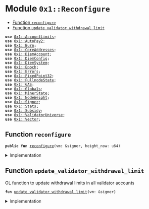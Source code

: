 
<a name="0x1_Reconfigure"></a>

# Module `0x1::Reconfigure`



-  [Function `reconfigure`](#0x1_Reconfigure_reconfigure)
-  [Function `update_validator_withdrawal_limit`](#0x1_Reconfigure_update_validator_withdrawal_limit)


<pre><code><b>use</b> <a href="AccountLimits.md#0x1_AccountLimits">0x1::AccountLimits</a>;
<b>use</b> <a href="AutoPay.md#0x1_AutoPay2">0x1::AutoPay2</a>;
<b>use</b> <a href="Burn.md#0x1_Burn">0x1::Burn</a>;
<b>use</b> <a href="CoreAddresses.md#0x1_CoreAddresses">0x1::CoreAddresses</a>;
<b>use</b> <a href="DiemAccount.md#0x1_DiemAccount">0x1::DiemAccount</a>;
<b>use</b> <a href="DiemConfig.md#0x1_DiemConfig">0x1::DiemConfig</a>;
<b>use</b> <a href="DiemSystem.md#0x1_DiemSystem">0x1::DiemSystem</a>;
<b>use</b> <a href="Epoch.md#0x1_Epoch">0x1::Epoch</a>;
<b>use</b> <a href="../../../../../../move-stdlib/docs/Errors.md#0x1_Errors">0x1::Errors</a>;
<b>use</b> <a href="../../../../../../move-stdlib/docs/FixedPoint32.md#0x1_FixedPoint32">0x1::FixedPoint32</a>;
<b>use</b> <a href="FullnodeState.md#0x1_FullnodeState">0x1::FullnodeState</a>;
<b>use</b> <a href="GAS.md#0x1_GAS">0x1::GAS</a>;
<b>use</b> <a href="Globals.md#0x1_Globals">0x1::Globals</a>;
<b>use</b> <a href="MinerState.md#0x1_MinerState">0x1::MinerState</a>;
<b>use</b> <a href="NodeWeight.md#0x1_NodeWeight">0x1::NodeWeight</a>;
<b>use</b> <a href="../../../../../../move-stdlib/docs/Signer.md#0x1_Signer">0x1::Signer</a>;
<b>use</b> <a href="Stats.md#0x1_Stats">0x1::Stats</a>;
<b>use</b> <a href="Subsidy.md#0x1_Subsidy">0x1::Subsidy</a>;
<b>use</b> <a href="ValidatorUniverse.md#0x1_ValidatorUniverse">0x1::ValidatorUniverse</a>;
<b>use</b> <a href="../../../../../../move-stdlib/docs/Vector.md#0x1_Vector">0x1::Vector</a>;
</code></pre>



<a name="0x1_Reconfigure_reconfigure"></a>

## Function `reconfigure`



<pre><code><b>public</b> <b>fun</b> <a href="Reconfigure.md#0x1_Reconfigure_reconfigure">reconfigure</a>(vm: &signer, height_now: u64)
</code></pre>



<details>
<summary>Implementation</summary>


<pre><code><b>public</b> <b>fun</b> <a href="Reconfigure.md#0x1_Reconfigure_reconfigure">reconfigure</a>(vm: &signer, height_now: u64) {
    <b>assert</b>(<a href="../../../../../../move-stdlib/docs/Signer.md#0x1_Signer_address_of">Signer::address_of</a>(vm) == <a href="CoreAddresses.md#0x1_CoreAddresses_DIEM_ROOT_ADDRESS">CoreAddresses::DIEM_ROOT_ADDRESS</a>(), <a href="../../../../../../move-stdlib/docs/Errors.md#0x1_Errors_requires_role">Errors::requires_role</a>(180001));

    // Fullnode subsidy
    // <b>loop</b> through validators and pay full node subsidies.
    // Should happen before transactionfees get distributed.
    // There may be new validators which have not mined yet.
// print(&03100);

    <b>let</b> miners = <a href="MinerState.md#0x1_MinerState_get_miner_list">MinerState::get_miner_list</a>();

    // Migration for miner list.
    <b>if</b> (<a href="../../../../../../move-stdlib/docs/Vector.md#0x1_Vector_length">Vector::length</a>(&miners) == 0) { miners = <a href="ValidatorUniverse.md#0x1_ValidatorUniverse_get_eligible_validators">ValidatorUniverse::get_eligible_validators</a>(vm) };

    <b>let</b> global_proofs_count = 0;
    <b>let</b> k = 0;
// print(&03200);

    // Distribute mining subsidy <b>to</b> fullnodes
    <b>while</b> (k &lt; <a href="../../../../../../move-stdlib/docs/Vector.md#0x1_Vector_length">Vector::length</a>(&miners)) {
        <b>let</b> addr = *<a href="../../../../../../move-stdlib/docs/Vector.md#0x1_Vector_borrow">Vector::borrow</a>(&miners, k);
// print(&03210);

        <b>if</b> (!<a href="FullnodeState.md#0x1_FullnodeState_is_init">FullnodeState::is_init</a>(addr)) <b>continue</b>; // fail-safe

        <b>let</b> count = <a href="MinerState.md#0x1_MinerState_get_count_in_epoch">MinerState::get_count_in_epoch</a>(addr);

        global_proofs_count = global_proofs_count + count;

        <b>let</b> value: u64;
        // check <b>if</b> is in onboarding state (or stuck)
// print(&03220);

        <b>if</b> (<a href="FullnodeState.md#0x1_FullnodeState_is_onboarding">FullnodeState::is_onboarding</a>(addr)) {
// print(&03221);

          // TODO: onboarding subsidy is not necessary <b>with</b> onboarding transfer.
            value = <a href="Subsidy.md#0x1_Subsidy_distribute_onboarding_subsidy">Subsidy::distribute_onboarding_subsidy</a>(vm, addr);
        } <b>else</b> {
            // steady state
            value = <a href="Subsidy.md#0x1_Subsidy_distribute_fullnode_subsidy">Subsidy::distribute_fullnode_subsidy</a>(vm, addr, count);
        };

// print(&03230);
        <a href="FullnodeState.md#0x1_FullnodeState_inc_payment_count">FullnodeState::inc_payment_count</a>(vm, addr, count);
        <a href="FullnodeState.md#0x1_FullnodeState_inc_payment_value">FullnodeState::inc_payment_value</a>(vm, addr, value);
        <a href="FullnodeState.md#0x1_FullnodeState_reconfig">FullnodeState::reconfig</a>(vm, addr, count);

        k = k + 1;
    };
    // Process outgoing validators:
    // Distribute Transaction fees and subsidy payments <b>to</b> all outgoing validators
    <b>let</b> height_start = <a href="Epoch.md#0x1_Epoch_get_timer_height_start">Epoch::get_timer_height_start</a>(vm);

// print(&03240);

    <b>let</b> (outgoing_set, fee_ratio) = <a href="DiemSystem.md#0x1_DiemSystem_get_fee_ratio">DiemSystem::get_fee_ratio</a>(vm, height_start, height_now);
    <b>if</b> (<a href="../../../../../../move-stdlib/docs/Vector.md#0x1_Vector_length">Vector::length</a>&lt;address&gt;(&outgoing_set) &gt; 0) {
        <b>let</b> subsidy_units = <a href="Subsidy.md#0x1_Subsidy_calculate_subsidy">Subsidy::calculate_subsidy</a>(vm, height_start, height_now);
// print(&03241);

        <b>if</b> (subsidy_units &gt; 0) {
            <a href="Subsidy.md#0x1_Subsidy_process_subsidy">Subsidy::process_subsidy</a>(vm, subsidy_units, &outgoing_set, &fee_ratio);
        };
// print(&03241);

        <a href="Subsidy.md#0x1_Subsidy_process_fees">Subsidy::process_fees</a>(vm, &outgoing_set, &fee_ratio);
    };

    // Propose upcoming validator set:
    // Step 1: Sort Top N eligible validators
    // Step 2: Jail non-performing validators
    // Step 3: Reset counters
    // Step 4: Bulk <b>update</b> validator set (reconfig)

    // TODO: Temporary until JailedBit is fully migrated.
    // 1. remove jailed set from validator universe

    // save all the eligible list, before the jailing removes them.
    <b>let</b> proposed_set = <a href="../../../../../../move-stdlib/docs/Vector.md#0x1_Vector_empty">Vector::empty</a>();

    <b>let</b> top_accounts = <a href="NodeWeight.md#0x1_NodeWeight_top_n_accounts">NodeWeight::top_n_accounts</a>(vm, <a href="Globals.md#0x1_Globals_get_max_validator_per_epoch">Globals::get_max_validator_per_epoch</a>());

    <b>let</b> jailed_set = <a href="DiemSystem.md#0x1_DiemSystem_get_jailed_set">DiemSystem::get_jailed_set</a>(vm, height_start, height_now);

    <a href="Burn.md#0x1_Burn_reset_ratios">Burn::reset_ratios</a>(vm);
    // // <b>let</b> incoming_count = <a href="../../../../../../move-stdlib/docs/Vector.md#0x1_Vector_length">Vector::length</a>&lt;address&gt;(&top_accounts) - <a href="../../../../../../move-stdlib/docs/Vector.md#0x1_Vector_length">Vector::length</a>&lt;address&gt;(&jailed_set);
    // // <b>let</b> burn_value = <a href="Subsidy.md#0x1_Subsidy_subsidy_curve">Subsidy::subsidy_curve</a>(
    // //   <a href="Globals.md#0x1_Globals_get_subsidy_ceiling_gas">Globals::get_subsidy_ceiling_gas</a>(),
    // //   incoming_count,
    // //   <a href="Globals.md#0x1_Globals_get_max_node_density">Globals::get_max_node_density</a>()
    // // )/4;
    <b>let</b> burn_value = 1000000; // TODO: switch <b>to</b> a variable cost, <b>as</b> above.

// print(&03250);

    <b>let</b> i = 0;
    <b>while</b> (i &lt; <a href="../../../../../../move-stdlib/docs/Vector.md#0x1_Vector_length">Vector::length</a>&lt;address&gt;(&top_accounts)) {
      // print(&03251);

        <b>let</b> addr = *<a href="../../../../../../move-stdlib/docs/Vector.md#0x1_Vector_borrow">Vector::borrow</a>(&top_accounts, i);
        <b>let</b> mined_last_epoch = <a href="MinerState.md#0x1_MinerState_node_above_thresh">MinerState::node_above_thresh</a>(vm, addr);
        // print(&mined_last_epoch);
        // TODO: temporary until jail-refactor merge.
        <b>if</b> (
          (!<a href="../../../../../../move-stdlib/docs/Vector.md#0x1_Vector_contains">Vector::contains</a>(&jailed_set, &addr)) &&
          mined_last_epoch
          // <a href="Audit.md#0x1_Audit_val_audit_passing">Audit::val_audit_passing</a>(addr)
        ) {
            // print(&03252);

            <a href="../../../../../../move-stdlib/docs/Vector.md#0x1_Vector_push_back">Vector::push_back</a>(&<b>mut</b> proposed_set, addr);
            <a href="Burn.md#0x1_Burn_epoch_start_burn">Burn::epoch_start_burn</a>(vm, addr, burn_value);

        };
        i = i+ 1;
    };

    // <b>let</b> proposed_set = <a href="../../../../../../move-stdlib/docs/Vector.md#0x1_Vector_empty">Vector::empty</a>();
    // <b>let</b> i = 0;
    // <b>while</b> (i &lt; <a href="../../../../../../move-stdlib/docs/Vector.md#0x1_Vector_length">Vector::length</a>(&top_accounts)) {
    //     <b>let</b> addr = *<a href="../../../../../../move-stdlib/docs/Vector.md#0x1_Vector_borrow">Vector::borrow</a>(&top_accounts, i);
    //     <b>if</b> (!<a href="../../../../../../move-stdlib/docs/Vector.md#0x1_Vector_contains">Vector::contains</a>(&jailed_set, &addr)){
    //         <a href="../../../../../../move-stdlib/docs/Vector.md#0x1_Vector_push_back">Vector::push_back</a>(&<b>mut</b> proposed_set, addr);
    //     };
    //     i = i+ 1;
    // };

    // 2. get top accounts.
    // TODO: This is temporary. Top N is after jailed have been removed
    // <b>let</b> proposed_set = <a href="NodeWeight.md#0x1_NodeWeight_top_n_accounts">NodeWeight::top_n_accounts</a>(vm, <a href="Globals.md#0x1_Globals_get_max_validator_per_epoch">Globals::get_max_validator_per_epoch</a>());
    // <b>let</b> proposed_set = top_accounts;

// print(&03260);

    // If the cardinality of validator_set in the next epoch is less than 4, we keep the same validator set.
    <b>if</b> (<a href="../../../../../../move-stdlib/docs/Vector.md#0x1_Vector_length">Vector::length</a>&lt;address&gt;(&proposed_set)&lt;= 3) proposed_set = *&top_accounts;
    // Usually an issue in staging network for QA only.
    // This is very rare and theoretically impossible for network <b>with</b> at least 6 nodes and 6 rounds. If we reach an epoch boundary <b>with</b> at least 6 rounds, we would have at least 2/3rd of the validator set <b>with</b> at least 66% liveliness.
// print(&03270);

    // Update all validators <b>with</b> account limits
    // After <a href="Epoch.md#0x1_Epoch">Epoch</a> 1000.
    <b>if</b> (<a href="DiemConfig.md#0x1_DiemConfig_check_transfer_enabled">DiemConfig::check_transfer_enabled</a>()) {
        <a href="Reconfigure.md#0x1_Reconfigure_update_validator_withdrawal_limit">update_validator_withdrawal_limit</a>(vm);
    };
    // needs <b>to</b> be set before the auctioneer runs in <a href="Subsidy.md#0x1_Subsidy_fullnode_reconfig">Subsidy::fullnode_reconfig</a>
    <a href="Subsidy.md#0x1_Subsidy_set_global_count">Subsidy::set_global_count</a>(vm, global_proofs_count);
// print(&03280);

    //Reset Counters
    <a href="Stats.md#0x1_Stats_reconfig">Stats::reconfig</a>(vm, &proposed_set);
// print(&03290);

    // Migrate <a href="MinerState.md#0x1_MinerState">MinerState</a> list from elegible: in case there is no minerlist <b>struct</b>, <b>use</b> eligible for migrate_eligible_validators
    <b>let</b> eligible = <a href="ValidatorUniverse.md#0x1_ValidatorUniverse_get_eligible_validators">ValidatorUniverse::get_eligible_validators</a>(vm);
    <a href="MinerState.md#0x1_MinerState_reconfig">MinerState::reconfig</a>(vm, &eligible);
// print(&032100);

    // <a href="Reconfigure.md#0x1_Reconfigure">Reconfigure</a> the network
    <a href="DiemSystem.md#0x1_DiemSystem_bulk_update_validators">DiemSystem::bulk_update_validators</a>(vm, proposed_set);
// print(&032110);

    // reset clocks
    <a href="Subsidy.md#0x1_Subsidy_fullnode_reconfig">Subsidy::fullnode_reconfig</a>(vm);
//  print(&032120);

    // process community wallets
    <a href="DiemAccount.md#0x1_DiemAccount_process_community_wallets">DiemAccount::process_community_wallets</a>(vm,
    <a href="DiemConfig.md#0x1_DiemConfig_get_current_epoch">DiemConfig::get_current_epoch</a>());

//  print(&032130);

    <a href="AutoPay.md#0x1_AutoPay2_reconfig_reset_tick">AutoPay2::reconfig_reset_tick</a>(vm);
//  print(&032140);
    <a href="Epoch.md#0x1_Epoch_reset_timer">Epoch::reset_timer</a>(vm, height_now);
//  print(&032150);
}
</code></pre>



</details>

<a name="0x1_Reconfigure_update_validator_withdrawal_limit"></a>

## Function `update_validator_withdrawal_limit`

OL function to update withdrawal limits in all validator accounts


<pre><code><b>fun</b> <a href="Reconfigure.md#0x1_Reconfigure_update_validator_withdrawal_limit">update_validator_withdrawal_limit</a>(vm: &signer)
</code></pre>



<details>
<summary>Implementation</summary>


<pre><code><b>fun</b> <a href="Reconfigure.md#0x1_Reconfigure_update_validator_withdrawal_limit">update_validator_withdrawal_limit</a>(vm: &signer) {
    <b>let</b> validator_set = <a href="DiemSystem.md#0x1_DiemSystem_get_val_set_addr">DiemSystem::get_val_set_addr</a>();
    <b>let</b> k = 0;
    <b>while</b>(k &lt; <a href="../../../../../../move-stdlib/docs/Vector.md#0x1_Vector_length">Vector::length</a>(&validator_set)){
        <b>let</b> addr = *<a href="../../../../../../move-stdlib/docs/Vector.md#0x1_Vector_borrow">Vector::borrow</a>&lt;address&gt;(&validator_set, k);

        // Check <b>if</b> limits definition is published
        <b>if</b>(<a href="AccountLimits.md#0x1_AccountLimits_has_limits_published">AccountLimits::has_limits_published</a>&lt;<a href="GAS.md#0x1_GAS">GAS</a>&gt;(addr)) {
            <a href="AccountLimits.md#0x1_AccountLimits_update_limits_definition">AccountLimits::update_limits_definition</a>&lt;<a href="GAS.md#0x1_GAS">GAS</a>&gt;(vm, addr, 0, <a href="DiemConfig.md#0x1_DiemConfig_get_epoch_transfer_limit">DiemConfig::get_epoch_transfer_limit</a>(), 0, 0);
        };

        k = k + 1;
    };
}
</code></pre>



</details>


[//]: # ("File containing references which can be used from documentation")
[ACCESS_CONTROL]: https://github.com/diem/dip/blob/main/dips/dip-2.md
[ROLE]: https://github.com/diem/dip/blob/main/dips/dip-2.md#roles
[PERMISSION]: https://github.com/diem/dip/blob/main/dips/dip-2.md#permissions
